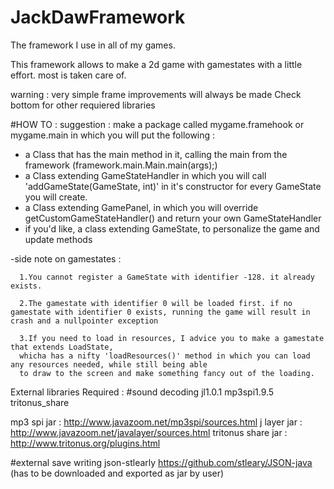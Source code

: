 # JackDawFramework
The framework I use in all of my games. 

This framework allows to make a 2d game with gamestates with a little effort.
most is taken care of.

warning : very simple frame
improvements will always be made
Check bottom for other requiered libraries

#HOW TO : 
suggestion : make a package called mygame.framehook or mygame.main in which you will put the following :

- a Class that has the main method in it, calling the main from the framework (framework.main.Main.main(args);)
- a Class extending GameStateHandler in which you will call 'addGameState(GameState, int)' in it's constructor
       for every GameState you will create.
- a Class extending GamePanel, in which you will override 
       getCustomGameStateHandler() and return your own GameStateHandler
- if you'd like, a class extending GameState, to personalize the game and update methods

-side note on gamestates :

      1.You cannot register a GameState with identifier -128. it already exists.
      
      2.The gamestate with identifier 0 will be loaded first. if no gamestate with identifier 0 exists, running the game will result in crash and a nullpointer exception
      
      3.If you need to load in resources, I advice you to make a gamestate that extends LoadState,
      whicha has a nifty 'loadResources()' method in which you can load any resources needed, while still being able
      to draw to the screen and make something fancy out of the loading.

External libraries Required : 
#sound decoding
jl1.0.1
mp3spi1.9.5
tritonus_share

mp3 spi jar : http://www.javazoom.net/mp3spi/sources.html
j layer jar : http://www.javazoom.net/javalayer/sources.html
tritonus share jar : http://www.tritonus.org/plugins.html

#external save writing
json-stlearly
https://github.com/stleary/JSON-java
(has to be downloaded and exported as jar by user)
